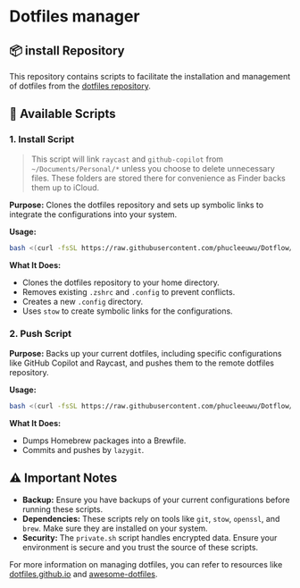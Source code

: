 
# Dotfiles manager
## 📦 install Repository

This repository contains scripts to facilitate the installation and management of dotfiles from the [dotfiles repository](https://github.com/phucleeuwu/dotfiles).

## 📜 Available Scripts

### 1. Install Script

> This script will link `raycast` and `github-copilot` from `~/Documents/Personal/*` unless you choose to delete unnecessary files. These folders are stored there for convenience as Finder backs them up to iCloud.

**Purpose:** Clones the dotfiles repository and sets up symbolic links to integrate the configurations into your system.

**Usage:**

```bash
bash <(curl -fsSL https://raw.githubusercontent.com/phucleeuwu/Dotflow/main/i.sh)
```

**What It Does:**

* Clones the dotfiles repository to your home directory.
* Removes existing `.zshrc` and `.config` to prevent conflicts.
* Creates a new `.config` directory.
* Uses `stow` to create symbolic links for the configurations.

### 2. Push Script

**Purpose:** Backs up your current dotfiles, including specific configurations like GitHub Copilot and Raycast, and pushes them to the remote dotfiles repository.

**Usage:**

```bash
bash <(curl -fsSL https://raw.githubusercontent.com/phucleeuwu/Dotflow/main/push.sh)
```

**What It Does:**

* Dumps Homebrew packages into a Brewfile.
* Commits and pushes by `lazygit`.

## ⚠️ Important Notes

* **Backup:** Ensure you have backups of your current configurations before running these scripts.
* **Dependencies:** These scripts rely on tools like `git`, `stow`, `openssl`, and `brew`. Make sure they are installed on your system.
* **Security:** The `private.sh` script handles encrypted data. Ensure your environment is secure and you trust the source of these scripts.

For more information on managing dotfiles, you can refer to resources like [dotfiles.github.io](http://dotfiles.github.io) and [awesome-dotfiles](https://github.com/webpro/awesome-dotfiles).
